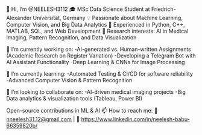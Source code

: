 👋 Hi, I’m @NEELESH3112
🎓 MSc Data Science Student at Friedrich-Alexander Universität, Germany
💡 Passionate about Machine Learning, Computer Vision, and Big Data Analytics
🚀 Experienced in Python, C++, MATLAB, SQL, and Web Development
🔬 Research interests: AI in Medical Imaging, Pattern Recognition, and Data Visualization

🔭 I’m currently working on: 
-AI-generated vs. Human-written Assignments (Academic Research on Register Variation)
-Developing a Telegram Bot with AI Assistant Functionality
-Deep Learning & CNNs for Image Processing

🌱 I’m currently learning:
-Automated Testing & CI/CD for software reliability
-Advanced Computer Vision & Pattern Recognition

💞️ I’m looking to collaborate on:
-AI-driven medical imaging projects
-Big Data analytics & visualization tools (Tableau, Power BI)

Open-source contributions in ML & AI
📫 How to reach me:
📧 nneelesh31.12@gmail.com | 🔗 https://www.linkedin.com/in/neelesh-babu-66359820b/

<!---
NEELESH3112/NEELESH3112 is a ✨ special ✨ repository because its `README.md` (this file) appears on your GitHub profile.
You can click the Preview link to take a look at your changes.
--->
